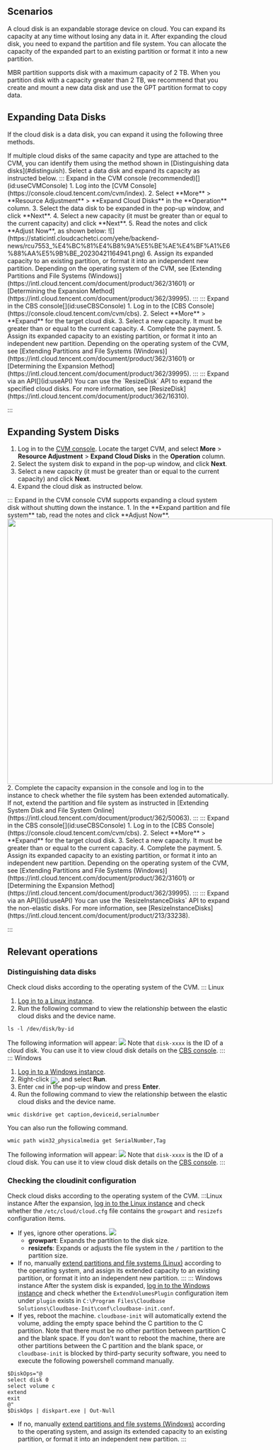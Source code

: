 ## Scenarios
A cloud disk is an expandable storage device on cloud. You can expand its capacity at any time without losing any data in it.
After expanding the cloud disk, you need to expand the partition and file system. You can allocate the capacity of the expanded part to an existing partition or format it into a new partition.


<dx-alert infotype="notice" title="">
MBR partition supports disk with a maximum capacity of 2 TB. When you partition disk with a capacity greater than 2 TB, we recommend that you create and mount a new data disk and use the GPT partition format to copy data.
</dx-alert>


## Expanding Data Disks
If the cloud disk is a data disk, you can expand it using the following three methods.


<dx-alert infotype="notice" title="">
If multiple cloud disks of the same capacity and type are attached to the CVM, you can identify them using the method shown in [Distinguishing data disks](#distinguish). Select a data disk and expand its capacity as instructed below.
</dx-alert>



<dx-tabs>
::: Expand in the CVM console (recommended)[](id:useCVMConsole)
1. Log into the [CVM Console](https://console.cloud.tencent.com/cvm/index).
2. Select **More** > **Resource Adjustment** > **Expand Cloud Disks** in the **Operation** column.
3. Select the data disk to be expanded in the pop-up window, and click **Next**.
4. Select a new capacity (it must be greater than or equal to the current capacity) and click **Next**.
5. Read the notes and click **Adjust Now**, as shown below:
![](https://staticintl.cloudcachetci.com/yehe/backend-news/rcu7553_%E4%BC%81%E4%B8%9A%E5%BE%AE%E4%BF%A1%E6%88%AA%E5%9B%BE_20230421164941.png)
6. Assign its expanded capacity to an existing partition, or format it into an independent new partition. Depending on the operating system of the CVM, see [Extending Partitions and File Systems (Windows)](https://intl.cloud.tencent.com/document/product/362/31601) or [Determining the Expansion Method](https://intl.cloud.tencent.com/document/product/362/39995).
:::
::: Expand in the CBS console[](id:useCBSConsole)
1. Log in to the [CBS Console](https://console.cloud.tencent.com/cvm/cbs).
2. Select **More** > **Expand** for the target cloud disk.
3. Select a new capacity. It must be greater than or equal to the current capacity.
4. Complete the payment.
5. Assign its expanded capacity to an existing partition, or format it into an independent new partition. Depending on the operating system of the CVM, see [Extending Partitions and File Systems (Windows)](https://intl.cloud.tencent.com/document/product/362/31601) or [Determining the Expansion Method](https://intl.cloud.tencent.com/document/product/362/39995).
:::
::: Expand via an API[](id:useAPI)
You can use the `ResizeDisk` API to expand the specified cloud disks. For more information, see [ResizeDisk](https://intl.cloud.tencent.com/document/product/362/16310).

:::
</dx-tabs>



## Expanding System Disks[](id:useCVMconsole)
1. Log in to the [CVM console](https://console.cloud.tencent.com/cvm/index). Locate the target CVM, and select **More** > **Resource Adjustment** > **Expand Cloud Disks** in the **Operation** column.
2. Select the system disk to expand in the pop-up window, and click **Next**.
3. Select a new capacity (it must be greater than or equal to the current capacity) and click **Next**.
4. Expand the cloud disk as instructed below.
<dx-tabs>
::: Expand in the CVM console
<dx-alert infotype="explain" title="">
CVM supports expanding a cloud system disk without shutting down the instance. 
</dx-alert>
 1. In the **Expand partition and file system** tab, read the notes and click **Adjust Now**.
 <img style="width:600px; max-width: inherit;" src="https://staticintl.cloudcachetci.com/yehe/backend-news/rcu7553_%E4%BC%81%E4%B8%9A%E5%BE%AE%E4%BF%A1%E6%88%AA%E5%9B%BE_20230421164941.png" />
 2. Complete the capacity expansion in the console and log in to the instance to check whether the file system has been extended automatically. If not, extend the partition and file system as instructed in [Extending System Disk and File System Online](https://intl.cloud.tencent.com/document/product/362/50063).
:::
::: Expand in the CBS console[](id:useCBSConsole)
1. Log in to the [CBS Console](https://console.cloud.tencent.com/cvm/cbs).
2. Select **More** > **Expand** for the target cloud disk.
3. Select a new capacity. It must be greater than or equal to the current capacity.
4. Complete the payment.
5. Assign its expanded capacity to an existing partition, or format it into an independent new partition. Depending on the operating system of the CVM, see [Extending Partitions and File Systems (Windows)](https://intl.cloud.tencent.com/document/product/362/31601) or [Determining the Expansion Method](https://intl.cloud.tencent.com/document/product/362/39995).
:::
::: Expand via an API[](id:useAPI)
You can use the `ResizeInstanceDisks` API to expand the non-elastic disks. For more information, see [ResizeInstanceDisks](https://intl.cloud.tencent.com/document/product/213/33238).

:::
</dx-tabs>


## Relevant operations
### Distinguishing data disks[](id:distinguish)
Check cloud disks according to the operating system of the CVM.
<dx-tabs>
::: Linux
1. [Log in to a Linux instance](https://intl.cloud.tencent.com/document/product/213/5436).
2. Run the following command to view the relationship between the elastic cloud disks and the device name.
```
ls -l /dev/disk/by-id
```
The following information will appear:
![](https://main.qcloudimg.com/raw/66b6a19695ef4ba21b74ce0cd96503db.png)
Note that `disk-xxxx` is the ID of a cloud disk. You can use it to view cloud disk details on the [CBS console](https://console.cloud.tencent.com/cvm/cbs).
:::
::: Windows
1. [Log in to a Windows instance](https://www.tencentcloud.com/document/product/213/5435).
2. Right-click <img src="https://main.qcloudimg.com/raw/87d894e564b7e837d9f478298cf2e292.png" style="margin:-6px 0px">, and select **Run**.
3. Enter `cmd` in the pop-up window and press **Enter**.
4. Run the following command to view the relationship between the elastic cloud disks and the device name.
```
wmic diskdrive get caption,deviceid,serialnumber
```
You can also run the following command.

```
wmic path win32_physicalmedia get SerialNumber,Tag
```
The following information will appear:
![](https://main.qcloudimg.com/raw/e91aa2f938ddda304844d7ac28840859.png)
Note that `disk-xxxx` is the ID of a cloud disk. You can use it to view cloud disk details on the [CBS console](https://console.cloud.tencent.com/cvm/cbs).
:::
</dx-tabs>

### Checking the cloudinit configuration
Check cloud disks according to the operating system of the CVM.
<dx-tabs>
:::Linux instance[](id:confirmLinuxConfig)
After the expansion, [log in to the Linux instance](https://intl.cloud.tencent.com/document/product/213/5436) and check whether the `/etc/cloud/cloud.cfg` file contains the `growpart` and `resizefs` configuration items.
 - If yes, ignore other operations.
![](https://main.qcloudimg.com/raw/03d38f34651d317176c50f1ed3a03f30.png)
    - **growpart**: Expands the partition to the disk size.
    - **resizefs**: Expands or adjusts the file system in the `/` partition to the partition size.
 - If no, manually [extend partitions and file systems (Linux)](https://intl.cloud.tencent.com/document/product/362/39995) according to the operating system, and assign its extended capacity to an existing partition, or format it into an independent new partition.
:::
::: Windows instance[](id:confirmwindowsConfig)
After the system disk is expanded, [log in to the Windows instance](https://www.tencentcloud.com/document/product/213/5435) and check whether the `ExtendVolumesPlugin` configuration item under `plugin` exists in `C:\Program Files\Cloudbase Solutions\Cloudbase-Init\conf\cloudbase-init.conf`.
 - If yes, reboot the machine. `cloudbase-init` will automatically extend the volume, adding the empty space behind the C partition to the C partition. Note that there must be no other partition between partition C and the blank space. If you don't want to reboot the machine, there are other partitions between the C partition and the blank space, or `cloudbase-init` is blocked by third-party security software, you need to execute the following powershell command manually.
 ```plantext
$DiskOps="@
select disk 0
select volume c
extend
exit
@"
$DiskOps | diskpart.exe | Out-Null
 ```
 - If no, manually [extend partitions and file systems (Windows)](https://intl.cloud.tencent.com/document/product/362/31601) according to the operating system, and assign its extended capacity to an existing partition, or format it into an independent new partition.
:::
</dx-tabs>

